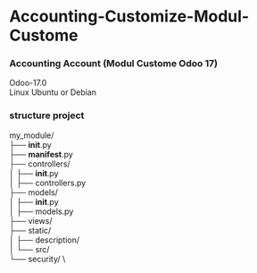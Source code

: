 # Accounting-Customize-Modul-Custome
### Accounting Account (Modul Custome Odoo 17)

Odoo-17.0 \
Linux Ubuntu or Debian

### structure project 
my_module/ \
├── __init__.py \
├── __manifest__.py \
├── controllers/ \
│ ├── __init__.py \
│ ├── controllers.py \
├── models/ \
│ ├── __init__.py \
│ ├── models.py \
├── views/ \
├── static/ \
│ ├── description/ \
│ └── src/ \
└── security/ \

